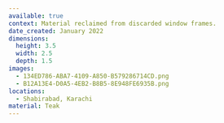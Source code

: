 ```yaml
---
available: true
context: Material reclaimed from discarded window frames.
date_created: January 2022
dimensions:
  height: 3.5
  width: 2.5
  depth: 1.5
images:
  - 134ED786-ABA7-4109-A850-B579286714CD.png
  - B12A13E4-D0A5-4EB2-B8B5-8E948FE6935B.png
locations:
  - Shabirabad, Karachi
material: Teak
---
```

